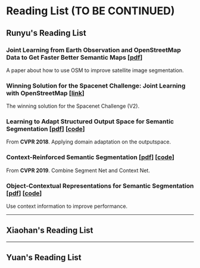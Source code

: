 # Reading List (TO BE CONTINUED)

## Runyu's Reading List

### Joint Learning from Earth Observation and OpenStreetMap Data to Get Faster Better Semantic Maps    [[pdf](https://arxiv.org/pdf/1705.06057.pdf)]

A paper about how to use OSM to improve satellite image segmentation.

### Winning Solution for the Spacenet Challenge: Joint Learning with OpenStreetMap   [[link](https://i.ho.lc/winning-solution-for-the-spacenet-challenge-joint-learning-with-openstreetmap.html)]

The winning solution for the Spacenet Challenge (V2).

### Learning to Adapt Structured Output Space for Semantic Segmentation    [[pdf](http://openaccess.thecvf.com/content_cvpr_2018/papers/Tsai_Learning_to_Adapt_CVPR_2018_paper.pdf)]    [[code](https://github.com/wasidennis/AdaptSegNet)]

From **CVPR 2018**. Applying domain adaptation on the outputspace.

### Context-Reinforced Semantic Segmentation    [[pdf](http://openaccess.thecvf.com/content_CVPR_2019/papers/Zhou_Context-Reinforced_Semantic_Segmentation_CVPR_2019_paper.pdf)]    [[code](https://github.com/scenarios)]

From **CVPR 2019**. Combine Segment Net and Context Net.

### Object-Contextual Representations for Semantic Segmentation    [[pdf](https://arxiv.org/pdf/1909.11065.pdf)]    [[code](https://github.com/PkuRainBow/OCNet.pytorch)]

Use context information to improve performance.

----

## Xiaohan's Reading List

----

## Yuan's Reading List
